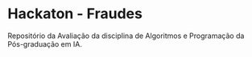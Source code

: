 # Hackaton - Fraudes
Repositório da Avaliação da disciplina de Algoritmos e Programação da Pós-graduação em IA.
